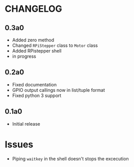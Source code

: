 # CHANGELOG

## 0.3a0
* Added zero method
* Changed `RPiStepper` class to `Motor` class
* Added RPistepper shell
* in progress

## 0.2a0
* Fixed documentation
* GPIO output callings now in list/tuple format
* Fixed python 3 support

## 0.1a0
* Initial release

# Issues
* Piping `waitkey` in the shell doesn't stops the excecution
